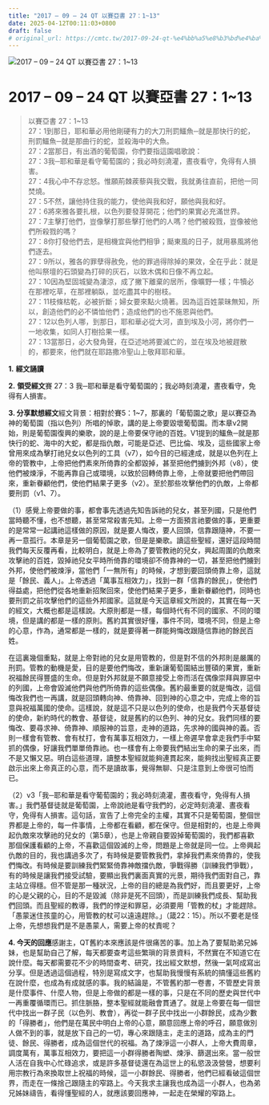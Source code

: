```yaml
---
title: "2017 – 09 – 24 QT 以賽亞書 27：1~13"
date: 2025-04-12T00:11:03+0800
draft: false
# original_url: https://cmtc.tw/2017-09-24-qt-%e4%bb%a5%e8%b3%bd%e4%ba%9e%e6%9b%b8-27%ef%bc%9a113
---
```


![2017 – 09 – 24 QT 以賽亞書 27：1~13](/images/qt.jpg   "2017 – 09 – 24 QT 以賽亞書 27：1~13")

# 2017 – 09 – 24 QT 以賽亞書 27：1~13

> 以賽亞書 27：1~13  
> 27：1到那日，耶和華必用他剛硬有力的大刀刑罰鱷魚─就是那快行的蛇，刑罰鱷魚─就是那曲行的蛇，並殺海中的大魚。  
> 27：2當那日，有出酒的葡萄園，你們要指這園唱歌說：  
> 27：3我─耶和華是看守葡萄園的；我必時刻澆灌，晝夜看守，免得有人損害。  
> 27：4我心中不存忿怒。惟願荊棘蒺藜與我交戰，我就勇往直前，把他一同焚燒。  
> 27：5不然，讓他持住我的能力，使他與我和好，願他與我和好。  
> 27：6將來雅各要扎根，以色列要發芽開花；他們的果實必充滿世界。  
> 27：7主擊打他們，豈像擊打那些擊打他們的人嗎？他們被殺戮，豈像被他們所殺戮的嗎？  
> 27：8你打發他們去，是相機宜與他們相爭；颳東風的日子，就用暴風將他們逐去。  
> 27：9所以，雅各的罪孽得赦免，他的罪過得除掉的果效，全在乎此：就是他叫祭壇的石頭變為打碎的灰石，以致木偶和日像不再立起。  
> 27：10因為堅固城變為淒涼，成了撇下離棄的居所，像曠野一樣；牛犢必在那裡吃草，在那裡躺臥，並吃盡其中的樹枝。  
> 27：11枝條枯乾，必被折斷；婦女要來點火燒著。因為這百姓蒙昧無知，所以，創造他們的必不憐恤他們；造成他們的也不施恩與他們。  
> 27：12以色列人哪，到那日，耶和華必從大河，直到埃及小河，將你們一一地收集，如同人打樹拾果一樣。  
> 27：13當那日，必大發角聲，在亞述地將要滅亡的，並在埃及地被趕散的，都要來，他們就在耶路撒冷聖山上敬拜耶和華。

**1.** **經文誦讀**

**2.** **領受經文**賽 27：3 我─耶和華是看守葡萄園的；我必時刻澆灌，晝夜看守，免得有人損害。

**3. 分享默想經文**經文背景：相對於賽5：1~7，那裏的「葡萄園之歌」是以賽亞為神的葡萄園（指以色列）所唱的悼歌，講的是上帝要毀壞葡萄園。而本章v2開始，則是葡萄園復興的樂歌，說的是上帝要保守祂的百姓。V1提到的鱷魚─就是那快行的蛇、海中的大蛇，都是指仇敵，可能是亞述、巴比倫、埃及，這些國家上帝曾用來成為擊打祂兒女以色列的工具（v7），如今目的已經達成，就是以色列在上帝的管教中，上帝把他們素來所倚靠的全都毀掉，甚至把他們擄到外邦（v8），使他們被煉淨，不能再靠自己或環境，以致於回轉倚靠上帝，上帝就要把他們帶回來，重新眷顧他們，使他們結果子更多（v2）。至於那些攻擊他們的仇敵，上帝都要刑罰（v1、7）。

（1）感覺上帝要做的事，都會事先透過先知告訴祂的兒女，甚至列國，只是他們當時聽不懂，也不想聽，甚至常常殺害先知。上帝一方面預言祂要做的事，更重要的是常常一起講祂這樣做的原因，就是要人悔改，要人回頭，信靠跟隨神，不要一再一意孤行。本章是另一個葡萄園之歌，但是是樂歌。讀這些聖經，還好這段時間我們每天反覆再看，比較明白，就是上帝為了要管教祂的兒女，興起周圍的仇敵來攻擊祂的百姓，毀掉祂兒女平時所倚靠的環境卻不倚靠神的一切，甚至把他們擄到外邦，使他們被煉淨，當他們「一無所有」的時候，才想到要回頭倚靠上帝，這就是「餘民、義人」。上帝透過「萬事互相效力」，找到一群「信靠的餘民」，使他們得益處，把他們從各地重新招聚回來，使他們結果子更多，重新眷顧他們，同時也要刑罰之前攻擊他們的這些外邦國家。這就是今天這章經文所說的，其實在每一天的經文，大概也都是這樣說。大原則都是一樣，每個時代有不同的國家、不同的環境，但是講的都是一樣的原則。舊約其實很好懂，事件不同，環境不同，但是上帝的心意，作為，通常都是一樣的，就是要得著一群能夠悔改跟隨信靠祂的餘民百姓。

在這裏幾個重點，就是上帝對祂的兒女是用管教的，但是對不信的外邦則是嚴厲的刑罰。管教的動機是愛，目的是要他們悔改，重新讓葡萄園結出豐碩的果實，重新祝福餘民得豐盛的生命。但是對外邦就是不願意接受上帝而活在偶像崇拜與罪惡中的列國，上帝會毀滅他們與他們所倚靠的這些偶像。舊約最重要的就是悔改，這個悔改我們也一再講，就是回頭轉向神、倚靠神、回到神的心意之中，完成上帝的旨意與祝福萬國的使命。這樣說，就是這不只是以色列的使命，也是我們今天基督徒的使命，新約時代的教會、基督徒，就是舊約的以色列、神的兒女。我們同樣的要悔改、要尋求神、倚靠神、順服神的旨意，走神的道路，先求神的國與神的義。否則一樣會有管教、會有杖打，會有萬事互相效力，一樣上帝遲早會拿走我們手中緊抓的偶像，好讓我們單單倚靠祂。也一樣會有上帝要我們結出生命的果子出來，而不是又懶又惡。明白這些道理，讀整本聖經就能夠連貫起來，能夠找出聖經真正要啟示出來上帝真正的心意，而不是讀故事，覺得無聊、只是注意到上帝很可怕而已。

（2）v3「我─耶和華是看守葡萄園的；我必時刻澆灌，晝夜看守，免得有人損害。」我們基督徒就是葡萄園，上帝說祂是看守我們的，必定時刻澆灌、晝夜看守，免得有人損害。這句話，宣告了上帝完全的主權，其實不只是葡萄園，整個世界都是上帝的，每一件事情，上帝都在看顧，都在保守。但是相對的，也是上帝興起仇敵來攻擊祂的兒女的（第5章），也是上帝親自要毀掉葡萄園的，我們都喜歡那個保護看顧的上帝，不喜歡這個毀滅的上帝，問題是上帝就是同一位。上帝興起仇敵的目的，我也講過多次了，有時候是要管教我們，拿掉我們素來倚靠的，使我們悔改。有時候是要訓練我們緊緊倚靠神敵擋仇敵，爭戰得勝（訓練我們爭戰），有的時候是讓我們接受試驗，要顯出我們裏面真實的光景，期待我們面對自己，靠主站立得穩。但不管是那一種狀況，上帝的目的總是為我們好，而且要更好，上帝的心是父親的心，目的不是毀滅（除非是死不回頭），而是訓練我們成長、幫助我們回頭。而且聖經的教導，我們的悖逆和罪惡，必須要用「管教的杖」才能趕除。「愚蒙迷住孩童的心，用管教的杖可以遠遠趕除。」（箴22：15）。所以不要老是怪上帝，先想想我們是不是愚蒙人，需要上帝的杖責呢？

**4. 今天的回應**感謝主，QT舊約本來應該是件很痛苦的事。加上為了要幫助弟兄姊妹，也是幫助自己了解，每天都要查考這些繁瑣的背景資料，不然實在不知道它在說什麼。每天都需要花不少的時間查考、研究，找出經文默想，然後一氣呵成寫出分享。但是透過這個過程，特別是寫成文字，也幫助我慢慢有系統的搞懂這些舊約在說什麼，也成為有成就感的事。我的結論是，不管舊約那一卷書，不管歷史背景是什麼事件、什麼人物，但是上帝做的都是一樣的事，只是在不同的歷史與世代中一再重覆循環而已。抓住脈胳，整本聖經就能融會貫通了。就是上帝要在每一個世代中找出一群子民（以色列、教會），再從一群子民中找出一小群餘民，成為少數的「得勝者」，他們是在萬民中明白上帝的心意，願意回應上帝的呼召，願意做別人做不到的事，就是放下自己的一切，專心來跟隨主，走主的道路，成為主的門徒、餘民、得勝者，成為這個世代的祝福。為了煉淨這一小群人，上帝大費周章，調度萬有，萬事互相效力，要把這一小群得勝者陶塑、煉淨、篩選出來。當一般世人活在自我中心忙碌追求，或是許多基督徒還在為這世上的私慾汲汲營營，想要利用宗教行為來換取世上祝福的時候，這一小群餘民、得勝者，他們已經看破這個世界，而走在一條捨己跟隨主的窄路上。今天我求主讓我也成為這一小群人，也為弟兄姊妹禱告，看得懂聖經的人，就應該要回應神，一起走在榮耀的窄路上。